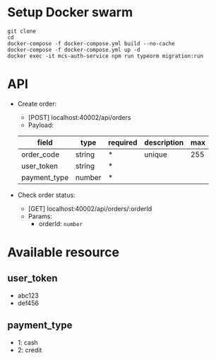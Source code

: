 # Setup Docker swarm

```shell
git clone
cd 
docker-compose -f docker-compose.yml build --no-cache
docker-compose -f docker-compose.yml up -d
docker exec -it mcs-auth-service npm run typeorm migration:run
```
# API

* Create order:
    * [POST] localhost:40002/api/orders
    * Payload:
    
    |field|type|required|description|max
    |---|---|---|---|---
    |order_code|string|*|unique|255
    |user_token|string|*|
    |payment_type|number|*|
* Check order status:
    * [GET] localhost:40002/api/orders/:orderId
    * Params:
        * orderId: `number`
# Available resource
## user_token

* abc123
* def456

## payment_type

* 1: cash
* 2: credit
